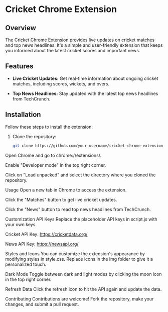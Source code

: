 # Cricket Chrome Extension

## Overview

The Cricket Chrome Extension provides live updates on cricket matches and top news headlines. It's a simple and user-friendly extension that keeps you informed about the latest cricket scores and important news.

## Features

- **Live Cricket Updates:** Get real-time information about ongoing cricket matches, including scores, wickets, and overs.

- **Top News Headlines:** Stay updated with the latest top news headlines from TechCrunch.

## Installation

Follow these steps to install the extension:

1. Clone the repository:

   ```bash
   git clone https://github.com/your-username/cricket-chrome-extension.git


Open Chrome and go to chrome://extensions/.

Enable "Developer mode" in the top right corner.

Click on "Load unpacked" and select the directory where you cloned the repository.

Usage
Open a new tab in Chrome to access the extension.

Click the "Matches" button to get live cricket updates.

Click the "News" button to read top news headlines from TechCrunch.

Customization
API Keys
Replace the placeholder API keys in script.js with your own keys.

Cricket API Key: https://cricketdata.org/

News API Key: https://newsapi.org/

Styles and Icons
You can customize the extension's appearance by modifying styles in style.css. Replace icons in the img folder to give it a personalized touch.

Dark Mode
Toggle between dark and light modes by clicking the moon icon in the top right corner.

Refresh Data
Click the refresh icon to hit the API again and update the data.

Contributing
Contributions are welcome! Fork the repository, make your changes, and submit a pull request.
